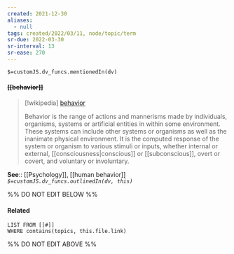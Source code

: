 ```yaml
---
created: 2021-12-30 
aliases:
  - null
tags: created/2022/03/11, node/topic/term
sr-due: 2022-03-30
sr-interval: 13
sr-ease: 270
---
```

`$=customJS.dv_funcs.mentionedIn(dv)`

#### <s class="topic-title">[[behavior]]</s>

> [!wikipedia] [behavior](https://en.wikipedia.org/wiki/Behavior)
> 
> Behavior is the range of actions and mannerisms made by individuals, organisms, systems or artificial entities in within some environment. These systems can include other systems or organisms as well as the inanimate physical environment. It is the computed response of the system or organism to various stimuli or inputs, whether internal or external, [[consciousness|conscious]] or [[subconscious]], overt or covert, and voluntary or involuntary. 
>

**See**:: [[Psychology]], [[human behavior]]
*`$=customJS.dv_funcs.outlinedIn(dv, this)`*

%% DO NOT EDIT BELOW %%
#### Related 
```dataview
LIST FROM [[#]]
WHERE contains(topics, this.file.link)
```
%% DO NOT EDIT ABOVE %%
